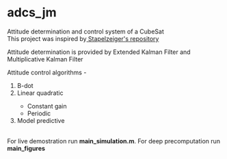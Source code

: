 # adcs_jm
Attitude determination and control system of a CubeSat <br>
This project was inspired by<a href="https://github.com/Stapelzeiger/adcs"> Stapelzeiger's repository</a> <br>

Attitude determination is provided by Extended Kalman Filter and Multiplicative Kalman Filter<br>

Attitude control algorithms - 
<ol>
  <li>B-dot</li> 
  <li>Linear quadratic</li> 
  <ul>
    <li>Constant gain</li>
    <li>Periodic</li>
  </ul>
  <li>Model predictive</li>
  </ol>
  <br>
For live demostration run <b>main_simulation.m</b>. For deep precomputation run <b>main_figures</b><br>
